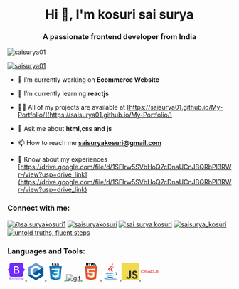 <h1 align="center">Hi 👋, I'm kosuri sai surya</h1>
<h3 align="center">A passionate frontend developer from India</h3>

<p align="left"> <img src="https://komarev.com/ghpvc/?username=saisurya01&label=Profile%20views&color=0e75b6&style=flat" alt="saisurya01" /> </p>

<p align="left"> <a href="https://github.com/ryo-ma/github-profile-trophy"><img src="https://github-profile-trophy.vercel.app/?username=saisurya01" alt="saisurya01" /></a> </p>

- 🔭 I’m currently working on **Ecommerce Website**

- 🌱 I’m currently learning **reactjs**

- 👨‍💻 All of my projects are available at [https://saisurya01.github.io/My-Portfolio/](https://saisurya01.github.io/My-Portfolio/)

- 💬 Ask me about **html,css and js**

- 📫 How to reach me **saisuryakosuri@gmail.com**

- 📄 Know about my experiences [https://drive.google.com/file/d/1SFIrw5SVbHoQ7cDnaUCnJBQRbPl3RWr-/view?usp=drive_link](https://drive.google.com/file/d/1SFIrw5SVbHoQ7cDnaUCnJBQRbPl3RWr-/view?usp=drive_link)

<h3 align="left">Connect with me:</h3>
<p align="left">
<a href="https://twitter.com/@saisuryakosuri1" target="blank"><img align="center" src="https://raw.githubusercontent.com/rahuldkjain/github-profile-readme-generator/master/src/images/icons/Social/twitter.svg" alt="@saisuryakosuri1" height="30" width="40" /></a>
<a href="https://linkedin.com/in/saisuryakosuri" target="blank"><img align="center" src="https://raw.githubusercontent.com/rahuldkjain/github-profile-readme-generator/master/src/images/icons/Social/linked-in-alt.svg" alt="saisuryakosuri" height="30" width="40" /></a>
<a href="https://fb.com/sai surya kosuri" target="blank"><img align="center" src="https://raw.githubusercontent.com/rahuldkjain/github-profile-readme-generator/master/src/images/icons/Social/facebook.svg" alt="sai surya kosuri" height="30" width="40" /></a>
<a href="https://instagram.com/saisurya_kosuri" target="blank"><img align="center" src="https://raw.githubusercontent.com/rahuldkjain/github-profile-readme-generator/master/src/images/icons/Social/instagram.svg" alt="saisurya_kosuri" height="30" width="40" /></a>
<a href="https://www.youtube.com/c/untold truths, fluent steps" target="blank"><img align="center" src="https://raw.githubusercontent.com/rahuldkjain/github-profile-readme-generator/master/src/images/icons/Social/youtube.svg" alt="untold truths, fluent steps" height="30" width="40" /></a>
</p>

<h3 align="left">Languages and Tools:</h3>
<p align="left"> <a href="https://getbootstrap.com" target="_blank" rel="noreferrer"> <img src="https://raw.githubusercontent.com/devicons/devicon/master/icons/bootstrap/bootstrap-plain-wordmark.svg" alt="bootstrap" width="40" height="40"/> </a> <a href="https://www.cprogramming.com/" target="_blank" rel="noreferrer"> <img src="https://raw.githubusercontent.com/devicons/devicon/master/icons/c/c-original.svg" alt="c" width="40" height="40"/> </a> <a href="https://www.w3schools.com/css/" target="_blank" rel="noreferrer"> <img src="https://raw.githubusercontent.com/devicons/devicon/master/icons/css3/css3-original-wordmark.svg" alt="css3" width="40" height="40"/> </a> <a href="https://git-scm.com/" target="_blank" rel="noreferrer"> <img src="https://www.vectorlogo.zone/logos/git-scm/git-scm-icon.svg" alt="git" width="40" height="40"/> </a> <a href="https://www.w3.org/html/" target="_blank" rel="noreferrer"> <img src="https://raw.githubusercontent.com/devicons/devicon/master/icons/html5/html5-original-wordmark.svg" alt="html5" width="40" height="40"/> </a> <a href="https://www.java.com" target="_blank" rel="noreferrer"> <img src="https://raw.githubusercontent.com/devicons/devicon/master/icons/java/java-original.svg" alt="java" width="40" height="40"/> </a> <a href="https://developer.mozilla.org/en-US/docs/Web/JavaScript" target="_blank" rel="noreferrer"> <img src="https://raw.githubusercontent.com/devicons/devicon/master/icons/javascript/javascript-original.svg" alt="javascript" width="40" height="40"/> </a> <a href="https://www.oracle.com/" target="_blank" rel="noreferrer"> <img src="https://raw.githubusercontent.com/devicons/devicon/master/icons/oracle/oracle-original.svg" alt="oracle" width="40" height="40"/> </a> </p>
